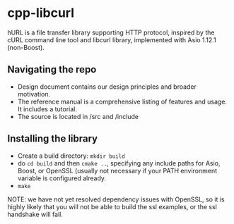 # cpp-libcurl
hURL is a file transfer library supporting HTTP protocol, inspired by the cURL command line tool and libcurl library, implemented with Asio 1.12.1 (non-Boost).

## Navigating the repo
- Design document contains our design principles and broader motivation.
- The reference manual is a comprehensive listing of features and usage. It includes a tutorial.
- The source is located in /src and /include

## Installing the library
- Create a build directory: `mkdir build`
- do `cd build` and then `cmake ..`, specifying any include paths for Asio, Boost, or OpenSSL (usually not necessary if your PATH environment variable is configured already.
- `make`

NOTE: we have not yet resolved dependency issues with OpenSSL, so it is highly likely that you will not be able to build the ssl examples, or the ssl handshake will fail.
